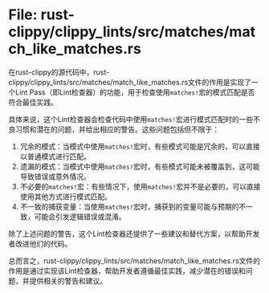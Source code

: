 # File: rust-clippy/clippy_lints/src/matches/match_like_matches.rs

在rust-clippy的源代码中，rust-clippy/clippy_lints/src/matches/match_like_matches.rs文件的作用是实现了一个Lint Pass（即Lint检查器）的功能，用于检查使用`matches!`宏的模式匹配是否符合最佳实践。

具体来说，这个Lint检查器会检查代码中使用`matches!`宏进行模式匹配时的一些不良习惯和潜在的问题，并给出相应的警告。这些问题包括但不限于：

1. 冗余的模式：当模式中使用`matches!`宏时，有些模式可能是冗余的，可以直接以普通模式进行匹配。
2. 遗漏的模式：当模式中使用`matches!`宏时，有些模式可能未被覆盖到，这可能导致错误或意外情况。
3. 不必要的`matches!`宏：有些情况下，使用`matches!`宏并不是必要的，可以直接使用其他方式进行模式匹配。
4. 不一致的捕获变量：当使用`matches!`宏时，捕获到的变量可能与预期的不一致，可能会引发逻辑错误或混淆。

除了上述问题的警告，这个Lint检查器还提供了一些建议和替代方案，以帮助开发者改进他们的代码。

总而言之，rust-clippy/clippy_lints/src/matches/match_like_matches.rs文件的作用是通过实现该Lint检查器，帮助开发者遵循最佳实践，减少潜在的错误和问题，并提供相关的警告和建议。

